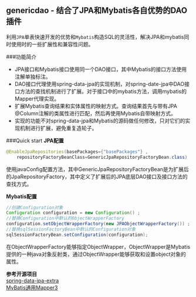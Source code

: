 ## genericdao - 结合了JPA和Mybatis各自优势的DAO插件
利用`JPA`单表快速开发的优势和`Mybatis`构造SQL的灵活性，解决JPA和mybatis同时使用时的一些扩展性和兼容性问题。

###功能简介
* JPA接口和Mybatis接口使用同一个DAO接口，其中Mybatis的接口方法使用注解单独标注。
* DAO接口代理使用spring-data-jpa的实现机制，对spring-date-jpa中DAO接口方法的查找机制进行了扩展。对于接口中的mybatis方法，调用mybatis的Mapper代理实现。
* 扩展Mybatis查询结果和实体属性的映射方式。查询结果首先与带有JPA @Column注解的类属性进行匹配，然后再使用Mybatis自带映射方式。
* 实现的功能不对spring-data-jpa和Mybatis的源码做任何修改，只对它们的实现机制进行扩展，避免重复造轮子。

###Quick start
**JPA配置**</br>
``` java
@EnableJpaRepositories(basePackages={"basePackages"} ,
	repositoryFactoryBeanClass=GenericJpaRepositoryFactoryBean.class) 
```
使用javaConfig配置方法，其中GenericJpaRepositoryFactoryBean是为扩展后的JpaRepositoryFactory，其中定义了扩展后的JPA底层DAO接口及接口方法的查找方式。

**Mybatis配置**</br>
``` java
//创建Configuration对象
Configuration configuration = new Configuration() ;
//替换Configuration中默认的ObjectWrapperFactory
configuration.setObjectWrapperFactory(new JPAObjectWrapperFactory()) ;
//替换sqlSessionFactoryBean中默认的Configuration对象
sqlSessionFactoryBean.setConfiguration(configuration);
```
在ObjectWrapperFactory能够指定ObjectWrapper，ObjectWrapper是Mybatis提供的一种java对象反射类，通过ObjectWrapper能够获取和设置object对象的属性。

**参考开源项目** </br>
[spring-data-jpa-extra](https://github.com/slyak/spring-data-jpa-extra)    </br>
[MyBatis通用Mapper3](https://github.com/abel533/Mapper)


